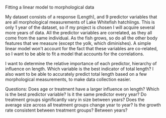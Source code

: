 Fitting a linear model to morphological data

My dataset consists of a response (Length), and 9 predictor variables that are all morphological measurements of Lake Whitefish hatchlings. This is only 1 year of the dataset, so if my project is chosen I will acquire several more years of data. All the predictor variables are correlated, as they all come from the same individual. As the fish grows, so do all the other body features that we measure (except the yolk, which diminishes). A simple linear model won't account for the fact that these variables are co-related, so I want to be able to fit a model that accounts for the correlations. 

I want to determine the relative importance of each predictor, hierarchy of influence on length. Which variable is the best indicator of total length? I also want to be able to accurately predict total length based on a few morphological measurements, to make data collection easier.

Questions:
Does age or treatment have a larger influence on length?
Which is the best predictor variable? Is it the same predictor every year?
Do treatment groups significantly vary in size between years? 
Does the average size across all treatment groups change year to year?
Is the growth rate consistent between treatment groups? Between years?


